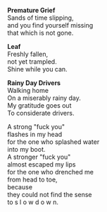 <b>Premature Grief</b>  
Sands of time slipping,  
and you find yourself missing  
that which is not gone.

<b>Leaf</b>  
Freshly fallen,  
not yet trampled.  
Shine while you can.

<b>Rainy Day Drivers</b>  
Walking home  
On a miserably rainy day.  
My gratitude goes out  
To considerate drivers.  

A strong "fuck you"  
flashes in my head  
for the one who splashed water  
into my boot.  
A stronger "fuck you"  
almost escaped my lips  
for the one who drenched me  
from head to toe,  
because  
they could not find the sense  
to s l o w  d o w n. 
